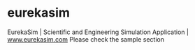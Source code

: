 # eurekasim
EurekaSim | Scientific and Engineering Simulation Application | www.eurekasim.com
Please check the sample section 

